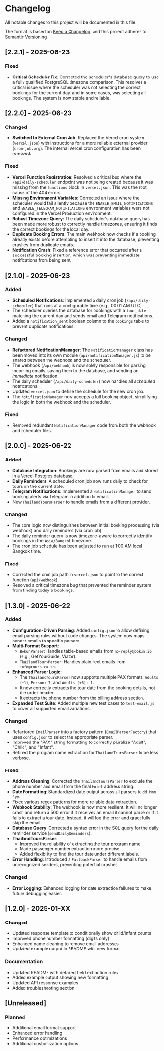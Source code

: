 # Changelog

All notable changes to this project will be documented in this file.

The format is based on [Keep a Changelog](https://keepachangelog.com/en/1.0.0/),
and this project adheres to [Semantic Versioning](https://semver.org/spec/v2.0.0.html).

## [2.2.1] - 2025-06-23

### Fixed
- **Critical Scheduler Fix**: Corrected the scheduler's database query to use a fully qualified PostgreSQL timezone comparison. This resolves a critical issue where the scheduler was not selecting the correct bookings for the current day, and in some cases, was selecting all bookings. The system is now stable and reliable.

## [2.2.0] - 2025-06-23

### Changed
- **Switched to External Cron Job**: Replaced the Vercel cron system (`vercel.json`) with instructions for a more reliable external provider (`cron-job.org`). The internal Vercel cron configuration has been removed.

### Fixed
- **Vercel Function Registration**: Resolved a critical bug where the `/api/daily-scheduler` endpoint was not being created because it was missing from the `functions` block in `vercel.json`. This was the root cause of the 404 errors.
- **Missing Environment Variables**: Corrected an issue where the scheduler would fail silently because the `ENABLE_EMAIL_NOTIFICATIONS` and `ENABLE_TELEGRAM_NOTIFICATIONS` environment variables were not configured in the Vercel Production environment.
- **Robust Timezone Query**: The daily scheduler's database query has been made more robust to correctly handle timezones, ensuring it finds the correct bookings for the local day.
- **Duplicate Booking Errors**: The main webhook now checks if a booking already exists before attempting to insert it into the database, preventing crashes from duplicate emails.
- **Notification Crash**: Fixed a reference error that occurred after a successful booking insertion, which was preventing immediate notifications from being sent.

## [2.1.0] - 2025-06-23

### Added
- **Scheduled Notifications**: Implemented a daily cron job (`/api/daily-scheduler`) that runs at a configurable time (e.g., 00:01 AM UTC).
- The scheduler queries the database for bookings with a `tour_date` matching the current day and sends email and Telegram notifications.
- Added a `notification_sent` boolean column to the `bookings` table to prevent duplicate notifications.

### Changed
- **Refactored NotificationManager**: The `NotificationManager` class has been moved into its own module (`api/notificationManager.js`) to be shared between the webhook and the scheduler.
- The webhook (`/api/webhook`) is now solely responsible for parsing incoming emails, saving them to the database, and sending an *immediate* notification.
- The daily scheduler (`/api/daily-scheduler`) now handles all *scheduled* notifications.
- Updated `vercel.json` to define the schedule for the new cron job.
- The `NotificationManager` now accepts a full booking object, simplifying the logic in both the webhook and the scheduler.

### Fixed
- Removed redundant `NotificationManager` code from both the webhook and scheduler files.

## [2.0.0] - 2025-06-22

### Added
- **Database Integration**: Bookings are now parsed from emails and stored in a Vercel Postgres database.
- **Daily Reminders**: A scheduled cron job now runs daily to check for tours on the current date.
- **Telegram Notifications**: Implemented a `NotificationManager` to send booking alerts via Telegram in addition to email.
- New `ThailandToursParser` to handle emails from a different provider.

### Changed
- The core logic now distinguishes between initial booking processing (via webhook) and daily reminders (via cron job).
- The daily reminder query is now timezone-aware to correctly identify bookings in the `Asia/Bangkok` timezone.
- The cron job schedule has been adjusted to run at 1:00 AM local Bangkok time.

### Fixed
- Corrected the cron job path in `vercel.json` to point to the correct function (`api/webhook`).
- Resolved a critical timezone bug that prevented the reminder system from finding today's bookings.

## [1.3.0] - 2025-06-22

### Added
- **Configuration-Driven Parsing**: Added `config.json` to allow defining email parsing rules without code changes. The system now maps sender emails to specific parsers.
- **Multi-Format Support**:
    - `BokunParser`: Handles table-based emails from `no-reply@bokun.io` (e.g., GetYourGuide, Viator).
    - `ThailandToursParser`: Handles plain-text emails from `info@tours.co.th`.
- **Enhanced Parser Logic**:
    - The `ThailandToursParser` now supports multiple PAX formats: `Adults (+1)`, `Person: 7`, and `Adults (+6): 1`.
    - It now correctly extracts the tour date from the booking details, not the order header.
    - It extracts the phone number from the billing address section.
- **Expanded Test Suite**: Added multiple new test cases to `test-email.js` to cover all supported email variations.

### Changed
- Refactored `EmailParser` into a factory pattern (`EmailParserFactory`) that uses `config.json` to select the appropriate parser.
- Improved the "PAX" string formatting to correctly pluralize "Adult", "Child", and "Infant".
- Refined the program name extraction for `ThailandToursParser` to be less verbose.

### Fixed
- **Address Cleaning**: Corrected the `ThailandToursParser` to exclude the phone number and email from the final `Hotel` address string.
- **Date Formatting**: Standardized date output across all parsers to `dd.Mmm 'yy`.
- Fixed various regex patterns for more reliable data extraction.
- **Webhook Stability**: The webhook is now more resilient. It will no longer crash and return a 500 error if it receives an email it cannot parse or if it fails to extract a tour date. Instead, it will log the error and gracefully skip the email.
- **Database Query**: Corrected a syntax error in the SQL query for the daily reminder service (`sendDailyReminders`).
- **ThailandToursParser**:
    - Improved the reliability of extracting the tour program name.
    - Made passenger number extraction more precise.
    - Added flexibility to find the tour date under different labels.
- **Error Handling**: Introduced a `FallbackParser` to handle emails from unrecognized senders, preventing potential crashes.

### Changed
- **Error Logging**: Enhanced logging for date extraction failures to make future debugging easier.

## [1.2.0] - 2025-01-XX

### Changed
- Updated response template to conditionally show child/infant counts
- Improved phone number formatting (digits only)
- Enhanced name cleaning to remove email addresses
- Updated example output in README with new format

### Documentation
- Updated README with detailed field extraction rules
- Added example output showing new formatting
- Updated API response examples
- Added troubleshooting section

## [Unreleased]

### Planned
- Additional email format support
- Enhanced error handling
- Performance optimizations
- Additional customization options 